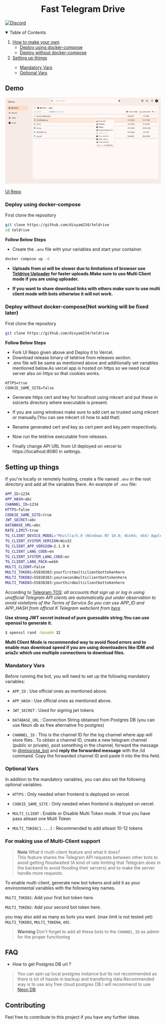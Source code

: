 <h1 align="center"> Fast Telegram Drive</h1>

[![Discord](https://img.shields.io/discord/1142377485737148479?label=discord&logo=discord&style=flat-square&logoColor=white)](https://discord.gg/hfTUKGU2C6)

 
<details open="open">
  <summary>Table of Contents</summary>
  <ol>
    <li>
      <a href="#how-to-make-your-own">How to make your own</a>
      <ul>
        <li><a href="#deploy-using-docker-compose">Deploy using docker-compose</a></li>
       <li><a href="#deploy-without-docker-compose">Deploy without docker-compose</a></li>
      </ul>
    </li>
    <li><a href="#setting-up-things">Setting up things</a></li>
    <ul>
      <li><a href="#mandatory-vars">Mandatory Vars</a></li>
      <li><a href="#optional-vars">Optional Vars</a></li>
    </ul>
  </ol>
</details>

## Demo

![demo](./public/demo.png)

[UI Repo ](https://github.com/divyam234/teldrive-ui)

### Deploy using docker-compose
First clone the repository
```sh
git clone https://github.com/divyam234/teldrive
cd teldrive
```


**Follow Below Steps**

- Create the `.env` file with your variables and start your container.

```sh
docker compose up -d
```

- **Uploads from ui will be slower due to limitations of browser use [Teldrive Uploader](https://github.com/divyam234/teldrive-upload) for faster uploads.Make sure to use Multi Client mode if you are using uploader.**

- **If you want to share download links with others make sure to use multi client mode with bots otherwise it will not work.**

### Deploy without docker-compose(Not working will be fixed later)
First clone the repository
```sh
git clone https://github.com/divyam234/teldrive

```
**Follow Below Steps**

- Fork UI Repo given above and Deploy it to Vercel.
- Download release binary of teldrive from releases section.
- .env file will be same as mentioned above and additionally set variables mentioned below.As vercel app is hosted on https so we need local server also on https so that cookies works.
```shell
HTTPS=true
COOKIE_SAME_SITE=false
```
- Generate https cert and key  for localhost using mkcert and put these in sslcerts directory where executable is present.

- If you are using windows make sure to add cert as trusted using mkcert or manually.(You can see mkcert cli how to add that) 

- Rename generated cert and key as cert.pem and key.pem respectively.

- Now run the teldrive executable from releases.

- Finally change API URL from UI deployed on vercel to https://localhost:8080 in settings.

## Setting up things

If you're locally or remotely hosting, create a file named `.env` in the root directory and add all the variables there.
An example of `.env` file:

```sh
APP_ID=1234
APP_HASH=abc
CHANNEL_ID=1234
HTTPS=false
COOKIE_SAME_SITE=true
JWT_SECRET=abc
DATABASE_URL=abc
RATE_LIMIT=true
TG_CLIENT_DEVICE_MODEL="Mozilla/5.0 (Windows NT 10.0; Win64; x64) AppleWebKit/537.36 (KHTML, like Gecko) Chrome/115.0.0.0 Safari/537.36 Edg/115.0.1901.203" # Any valid  browser user agent here
TG_CLIENT_SYSTEM_VERSION=Win32
TG_CLIENT_APP_VERSION=2.1.9 K
TG_CLIENT_LANG_CODE=en
TG_CLIENT_SYSTEM_LANG_CODE=en
TG_CLIENT_LANG_PACK=webk
MULTI_CLIENT=false
MULTI_TOKEN1=55838383:yourfirstmulticlientbottokenhere
MULTI_TOKEN2=55838383:yoursecondmulticlientbottokenhere
MULTI_TOKEN3=55838383:yourthirdmulticlientbottokenhere
```
According to [Telegram TOS](https://core.telegram.org/api/obtaining_api_id#using-the-api-id): *all accounts that sign up or log in using unofficial Telegram API clients are automatically put under observation to avoid violations of the Terms of Service.So you can use APP_ID and APP_HASH from official K Telegram webclient from [here](https://github.com/morethanwords/tweb/blob/464bc4e76ff6417c7d996cca50c430d89d5d8175/src/config/app.ts#L36)*

**Use strong JWT secret instead of pure guessable string.You can use openssl to generate it.**

```bash
$ openssl rand -base64 32
```


**Multi Client Mode is recommended way to avoid flood errors and to enable max download speed if you are using downloaders like IDM and aria2c which use multiple connections to download files.**
### Mandatory Vars
Before running the bot, you will need to set up the following mandatory variables:

- `APP_ID` : Use official ones as mentioned above.

- `APP_HASH` : Use official ones as mentioned above.

- `JWT_SECRET` : Used for signing jwt tokens

- `DATABASE_URL` : Connection String obtained from Postgres DB (you can use Neon db as free alternative fro postgres)

- `CHANNEL_ID` :  This is the channel ID for the log channel where app will store files . To obtain a channel ID, create a new telegram channel (public or private), post something in the channel, forward the message to [@missrose_bot](https://telegram.dog/MissRose_bot) and **reply the forwarded message** with the /id command. Copy the forwarded channel ID and paste it into the this field.

### Optional Vars
In addition to the mandatory variables, you can also set the following optional variables:
- `HTTPS` : Only needed when frontend is deployed on vercel.

- `COOKIE_SAME_SITE` : Only needed when frontend is deployed on vercel.
- `MULTI_CLIENT` : Enable or Disable Multi Token mode. If true you have pass atleast one Multi Token
- `MULTI_TOKEN[1....]` : Recommended to add atleast 10-12 tokens
### For making use of Multi-Client support

> **Note**
> What it multi-client feature and what it does? <br>
> This feature shares the Telegram API requests between other bots to avoid getting floodwaited (A kind of rate limiting that Telegram does in the backend to avoid flooding their servers) and to make the server handle more requests. <br>

To enable multi-client, generate new bot tokens and add it as your environmental variables with the following key names. 

`MULTI_TOKEN1`: Add your first bot token here.

`MULTI_TOKEN2`: Add your second bot token here.

you may also add as many as bots you want. (max limit is not tested yet)
`MULTI_TOKEN3`, `MULTI_TOKEN4`, etc.

> **Warning**
> Don't forget to add all these bots to the `CHANNEL_ID` as admin for the proper functioning

## FAQ

- How to get Postgres DB url ?
> You can spin up local postgres instance but its not recommended as there is lot of hassle in backup and transfering data.Recommended way is to use any free cloud postgres DB.I will recommend to use [Neon DB](https://neon.tech/).

## Contributing

Feel free to contribute to this project if you have any further ideas.



